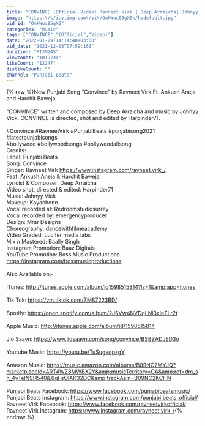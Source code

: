 ```yaml
---
title: "CONVINCE (Official Video) Ravneet Virk | Deep Arraicha| Johnyy Vick|Punjabi Songs 2021|Punjabi Beats"
image: "https:\/\/i.ytimg.com\/vi\/OmkWuc85gX0\/hqdefault.jpg"
vid_id: "OmkWuc85gX0"
categories: "Music"
tags: ["CONVINCE","(Official","Video)"]
date: "2022-01-29T14:14:48+03:00"
vid_date: "2021-12-08T07:59:16Z"
duration: "PT3M24S"
viewcount: "1019734"
likeCount: "12247"
dislikeCount: ""
channel: "Punjabi Beats"
---
```

{% raw %}New Punjabi Song “Convince” by Ravneet Virk Ft. Ankush Aneja and Harchit Baweja. <br /><br /> “CONVINCE” written and composed by Deep Arraicha and music by Johnyy Vick. CONVINCE is directed, shot and edited by Harpinder71. <br /><br />#Convince #RavneetVirk #PunjabiBeats #punjabisong2021 #latestpunjabisongs <br />#bollywood #bollywoodsongs #bollywoodallsong <br />Credits:<br />Label: Punjabi Beats<br />Song: Convince<br />Singer: Ravneet Virk  <a rel="nofollow" target="blank" href="https://www.instagram.com/ravneet.virk_/">https://www.instagram.com/ravneet.virk_/</a><br />Feat: Ankush Aneja &amp; Harchit Baweja<br />Lyricist &amp; Composer: Deep Arraicha<br />Video shot, directed &amp; edited: Harpinder71<br />Music: Johnyy Vick<br />Makeup: Kayachenn<br />Vocal recorded at: Redroomstudiosurrey<br />Vocal recorded by: emergencyproducer<br />Design: Mrar Designs<br />Choreography: dancewithfilmeacademy<br />Video Graded: Lucifer media labs<br />Mix n Mastered: Baally Singh<br />Instagram Promotion: Baaz Digitals <br />YouTube Promotion: Boss Music Productions<br /><a rel="nofollow" target="blank" href="https://instagram.com/bossmusicproductions">https://instagram.com/bossmusicproductions</a><br /><br />Also Available on:-<br /><br />iTunes: <a rel="nofollow" target="blank" href="http://itunes.apple.com/album/id1598515814?ls=1&amp;app=itunes">http://itunes.apple.com/album/id1598515814?ls=1&amp;app=itunes</a><br /><br />Tik Tok: <a rel="nofollow" target="blank" href="https://vm.tiktok.com/ZM87223BD/">https://vm.tiktok.com/ZM87223BD/</a><br /><br />Spotify: <a rel="nofollow" target="blank" href="https://open.spotify.com/album/2J6Vw4NVDqLNi3xIeZLr2t">https://open.spotify.com/album/2J6Vw4NVDqLNi3xIeZLr2t</a><br /><br />Apple Music: <a rel="nofollow" target="blank" href="http://itunes.apple.com/album/id/1598515814">http://itunes.apple.com/album/id/1598515814</a><br /><br />Jio Saavn: <a rel="nofollow" target="blank" href="https://www.jiosaavn.com/song/convince/BSBZADJED3o">https://www.jiosaavn.com/song/convince/BSBZADJED3o</a><br /><br />Youtube Music: <a rel="nofollow" target="blank" href="https://youtu.be/TuSugeopzgY">https://youtu.be/TuSugeopzgY</a><br /><br />Amazon Music: <a rel="nofollow" target="blank" href="https://music.amazon.com/albums/B09NC2MYJQ?marketplaceId=ART4WZ8MWBX2Y&amp;musicTerritory=CA&amp;ref=dm_sh_4yTelNSH540jL6qFsOlAK32DC&amp;trackAsin=B09NC2KCHN">https://music.amazon.com/albums/B09NC2MYJQ?marketplaceId=ART4WZ8MWBX2Y&amp;musicTerritory=CA&amp;ref=dm_sh_4yTelNSH540jL6qFsOlAK32DC&amp;trackAsin=B09NC2KCHN</a><br /><br />Punjabi Beats Facebook: <a rel="nofollow" target="blank" href="https://www.facebook.com/punjabibeatsmusic/">https://www.facebook.com/punjabibeatsmusic/</a><br />Punjabi Beats Instagram: <a rel="nofollow" target="blank" href="https://www.instagram.com/punjabi.beats_official/">https://www.instagram.com/punjabi.beats_official/</a><br />Ravneet Virk Facebook: <a rel="nofollow" target="blank" href="https://www.facebook.com/ravneetvirkofficial/">https://www.facebook.com/ravneetvirkofficial/</a><br />Ravneet Virk Instagram: <a rel="nofollow" target="blank" href="https://www.instagram.com/ravneet.virk_/">https://www.instagram.com/ravneet.virk_/</a>{% endraw %}
